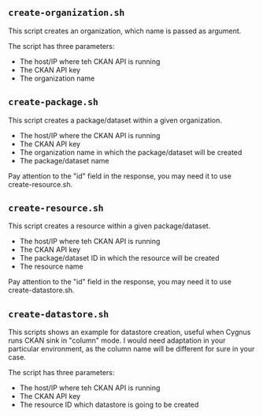 ## `create-organization.sh`

This script creates an organization, which name is passed as argument.

The script has three parameters:

* The host/IP where teh CKAN API is running
* The CKAN API key
* The organization name

## `create-package.sh`

This script creates a package/dataset within a given organization.

* The host/IP where the CKAN API is running
* The CKAN API key
* The organization name in which the package/dataset will be created
* The package/dataset name

Pay attention to the "id" field in the response, you may need it to use create-resource.sh.

## `create-resource.sh`

This script creates a resource within a given package/dataset.

* The host/IP where teh CKAN API is running
* The CKAN API key
* The package/dataset ID in which the resource will be created
* The resource name

Pay attention to the "id" field in the response, you may need it to use create-datastore.sh.

## `create-datastore.sh`
This scripts shows an example for datastore creation, useful when Cygnus runs CKAN sink in "column" mode. I would need adaptation in your particular environment, as the column name will be different for sure in your case.

The script has three parameters:

* The host/IP where teh CKAN API is running
* The CKAN API key
* The resource ID which datastore is going to be created
